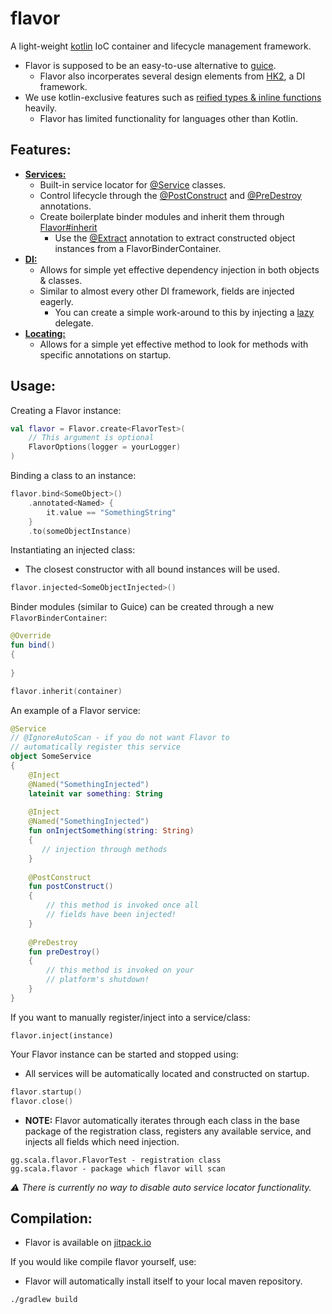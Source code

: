 # flavor
A light-weight [kotlin](https://kotlinlang.org) IoC container and lifecycle management framework. 
- Flavor is supposed to be an easy-to-use alternative to [guice](https://github.com/google/guice). 
  - Flavor also incorperates several design elements from [HK2](https://javaee.github.io/hk2/), a DI framework.
- We use kotlin-exclusive features such as [reified types & inline functions](https://kotlinlang.org/docs/inline-functions.html) heavily.
  - Flavor has limited functionality for languages other than Kotlin.

## Features:
- **[Services:](https://github.com/GrowlyX/flavor/tree/master/src/main/kotlin/gg/scala/flavor/service)**
  - Built-in service locator for [@Service](https://github.com/GrowlyX/flavor/blob/master/src/main/kotlin/gg/scala/flavor/service/Service.kt) classes.
  - Control lifecycle through the [@PostConstruct](https://docs.oracle.com/javaee/7/api/javax/annotation/PostConstruct.html) and [@PreDestroy](https://docs.oracle.com/javaee/7/api/javax/annotation/PreDestroy.html) annotations.
  - Create boilerplate binder modules and inherit them through [Flavor#inherit](https://github.com/GrowlyX/flavor/blob/master/src/main/kotlin/gg/scala/flavor/Flavor.kt)
    - Use the [@Extract](https://github.com/GrowlyX/flavor/blob/master/src/main/kotlin/gg/scala/flavor/inject/Extract.kt) annotation to extract constructed object instances from a FlavorBinderContainer.
- **[DI:](https://github.com/GrowlyX/flavor/blob/master/src/main/kotlin/gg/scala/flavor/Flavor.kt)**
  - Allows for simple yet effective dependency injection in both objects & classes.
  - Similar to almost every other DI framework, fields are injected eagerly.
    - You can create a simple work-around to this by injecting a [lazy](https://kotlinlang.org/docs/delegated-properties.html#lazy-properties) delegate.
- **[Locating:](https://github.com/GrowlyX/flavor/blob/master/src/main/kotlin/gg/scala/flavor/Flavor.kt#L51)**
  - Allows for a simple yet effective method to look for methods with specific annotations on startup. 

## Usage:
Creating a Flavor instance:
```kt
val flavor = Flavor.create<FlavorTest>(
    // This argument is optional
    FlavorOptions(logger = yourLogger)
)
```

Binding a class to an instance:
```kt
flavor.bind<SomeObject>()
    .annotated<Named> {
        it.value == "SomethingString"
    }
    .to(someObjectInstance)
```

Instantiating an injected class:
 - The closest constructor with all bound instances will be used.
```kt
flavor.injected<SomeObjectInjected>()
```

Binder modules (similar to Guice) can be created through a new `FlavorBinderContainer`:
```kt
@Override
fun bind()
{
   
}

flavor.inherit(container)
```

An example of a Flavor service:
```kt
@Service
// @IgnoreAutoScan - if you do not want Flavor to 
// automatically register this service
object SomeService
{
    @Inject 
    @Named("SomethingInjected")
    lateinit var something: String
    
    @Inject
    @Named("SomethingInjected")
    fun onInjectSomething(string: String)
    {
       // injection through methods
    }
    
    @PostConstruct
    fun postConstruct()
    {
        // this method is invoked once all 
        // fields have been injected!
    }
    
    @PreDestroy
    fun preDestroy()
    {
        // this method is invoked on your 
        // platform's shutdown!
    }
}
```

If you want to manually register/inject into a service/class:
```
flavor.inject(instance)
```

Your Flavor instance can be started and stopped using:
 - All services will be automatically located and constructed on startup.
```kt
flavor.startup()
flavor.close()
```

- **NOTE:** Flavor automatically iterates through each class in the base package of the registration class, registers any available service, and injects all fields which need injection.
```
gg.scala.flavor.FlavorTest - registration class
gg.scala.flavor - package which flavor will scan
```

*⚠️ There is currently no way to disable auto service locator functionality.*

## Compilation:
- Flavor is available on [jitpack.io](https://jitpack.io/#GrowlyX/flavor)

If you would like compile flavor yourself, use:
- Flavor will automatically install itself to your local maven repository.
```
./gradlew build
```

